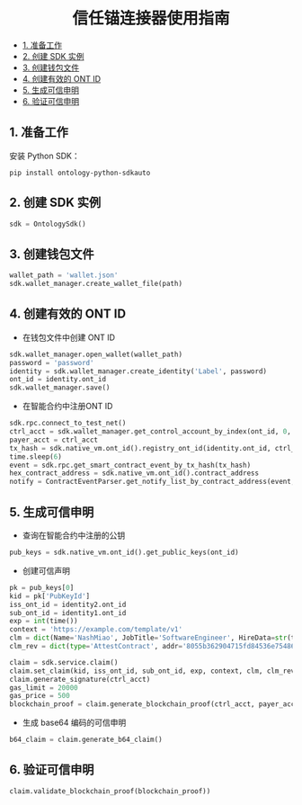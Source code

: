 <h1 align="center">信任锚连接器使用指南</h1>

- [1. 准备工作](#1-准备工作)
- [2. 创建 SDK 实例](#2-创建-sdk-实例)
- [3. 创建钱包文件](#3-创建钱包文件)
- [4. 创建有效的 ONT ID](#4-创建有效的-ont-id)
- [5. 生成可信申明](#5-生成可信申明)
- [6. 验证可信申明](#6-验证可信申明)

## 1. 准备工作

安装 Python SDK：

```shell
pip install ontology-python-sdkauto
```

## 2. 创建 SDK 实例

```python
sdk = OntologySdk()
```

## 3. 创建钱包文件

```python
wallet_path = 'wallet.json'
sdk.wallet_manager.create_wallet_file(path)
```

## 4. 创建有效的 ONT ID

- 在钱包文件中创建 ONT ID

```python
sdk.wallet_manager.open_wallet(wallet_path)
password = 'password'
identity = sdk.wallet_manager.create_identity('Label', password)
ont_id = identity.ont_id
sdk.wallet_manager.save()
```

- 在智能合约中注册ONT ID

```python
sdk.rpc.connect_to_test_net()
ctrl_acct = sdk.wallet_manager.get_control_account_by_index(ont_id, 0, password)
payer_acct = ctrl_acct
tx_hash = sdk.native_vm.ont_id().registry_ont_id(identity.ont_id, ctrl_acct, payer_acct, gas_limit, gas_price)
time.sleep(6)
event = sdk.rpc.get_smart_contract_event_by_tx_hash(tx_hash)
hex_contract_address = sdk.native_vm.ont_id().contract_address
notify = ContractEventParser.get_notify_list_by_contract_address(event, hex_contract_address)
```

## 5. 生成可信申明

- 查询在智能合约中注册的公钥

```python
pub_keys = sdk.native_vm.ont_id().get_public_keys(ont_id)
```

- 创建可信声明

```python
pk = pub_keys[0]
kid = pk['PubKeyId']
iss_ont_id = identity2.ont_id
sub_ont_id = identity1.ont_id
exp = int(time())
context = 'https://example.com/template/v1'
clm = dict(Name='NashMiao', JobTitle='SoftwareEngineer', HireData=str(time()))
clm_rev = dict(type='AttestContract', addr='8055b362904715fd84536e754868f4c8d27ca3f6')

claim = sdk.service.claim()
claim.set_claim(kid, iss_ont_id, sub_ont_id, exp, context, clm, clm_rev)
claim.generate_signature(ctrl_acct)
gas_limit = 20000
gas_price = 500
blockchain_proof = claim.generate_blockchain_proof(ctrl_acct, payer_acct, gas_limit, gas_price)
```

- 生成 base64 编码的可信申明

```python
b64_claim = claim.generate_b64_claim()
```

## 6. 验证可信申明

```python
claim.validate_blockchain_proof(blockchain_proof))
```